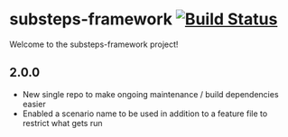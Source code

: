 substeps-framework [![Build Status](https://travis-ci.org/G2G3Digital/substeps-framework.svg)](https://travis-ci.org/G2G3Digital/substeps-framework)
===================

Welcome to the substeps-framework project!

2.0.0
-----
* New single repo to make ongoing maintenance / build dependencies easier
* Enabled a scenario name to be used in addition to a feature file to restrict what gets run
